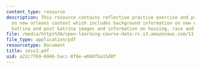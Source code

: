 ```yaml
---
content_type: resource
description: This resource contains reflective practice exercise and presentations
  on new orleans context which includes background information on new orleans pre
  katrina and post katrina images and information on housing, race and other issues.
file: /media/https%3A/open-learning-course-data-rc.s3.amazonaws.com/11-945-katrina-practicum-spring-2006/a22c776969465acc8f6ee6b0fba15d8f_sess3.pdf
file_type: application/pdf
resourcetype: Document
title: sess3.pdf
uid: a22c7769-6946-5acc-8f6e-e6b0fba15d8f
---
```

